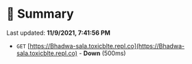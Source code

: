 # 📖 Summary
Last updated: **11/9/2021, 7:41:56 PM**

- `GET` [https://Bhadwa-sala.toxicblte.repl.co](https://Bhadwa-sala.toxicblte.repl.co) - **Down** (500ms)

